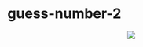 # guess-number-2
<div align="center">
  <img src="https://user-images.githubusercontent.com/75102304/150705065-a1a7dc94-e155-407c-aef8-6897c666485f.png" />
</div>
